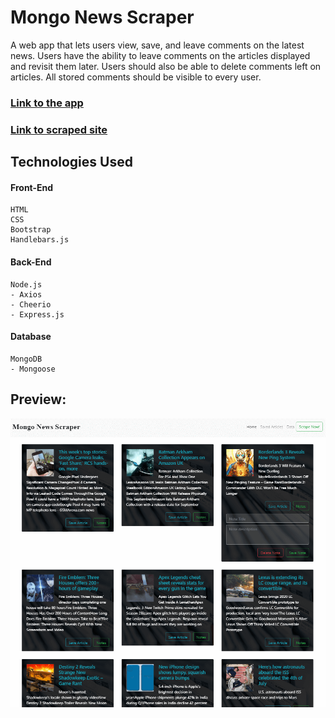 # Mongo News Scraper

A web app that lets users view, save, and leave comments on the latest news. Users have the ability to leave comments on the articles displayed and revisit them later. Users should also be able to delete comments left on articles. All stored comments should be visible to every user.

### [Link to the app](http://obscure-river-98531.herokuapp.com/)
### [Link to scraped site](https://news.google.com/topics/CAAqJggKIiBDQkFTRWdvSUwyMHZNRGRqTVhZU0FtVnVHZ0pWVXlnQVAB?hl=en-US&gl=US&ceid=US%3Aen)

## Technologies Used
#### Front-End
    HTML
    CSS
    Bootstrap
    Handlebars.js

#### Back-End
    Node.js
    - Axios
    - Cheerio
    - Express.js
    

#### Database
    MongoDB
    - Mongoose


## Preview:
![Tech News Scraper](./public/images/mongo-scraper.png)
